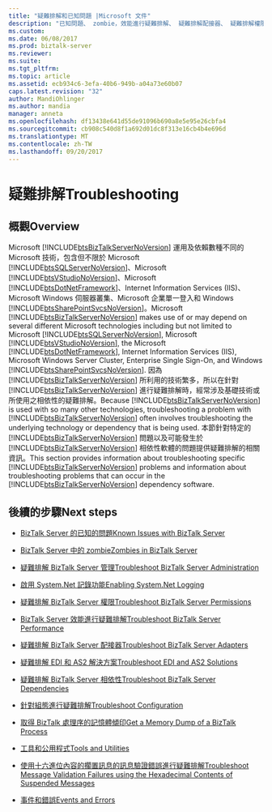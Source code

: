 ```yaml
---
title: "疑難排解和已知問題 |Microsoft 文件"
description: "已知問題、 zombie，效能進行疑難排解、 疑難排解配接器、 疑難排解權限、 EDI 和 AS2 和多個 BizTalk Server 中的疑難排解"
ms.custom: 
ms.date: 06/08/2017
ms.prod: biztalk-server
ms.reviewer: 
ms.suite: 
ms.tgt_pltfrm: 
ms.topic: article
ms.assetid: ecb934c6-3efa-40b6-949b-a04a73e60b07
caps.latest.revision: "32"
author: MandiOhlinger
ms.author: mandia
manager: anneta
ms.openlocfilehash: df13438e641d55de91096b690a8e5e95e26cbfa4
ms.sourcegitcommit: cb908c540d8f1a692d01dc8f313e16cb4b4e696d
ms.translationtype: MT
ms.contentlocale: zh-TW
ms.lasthandoff: 09/20/2017
---
```

# <a name="troubleshooting"></a><span data-ttu-id="3cec0-103">疑難排解</span><span class="sxs-lookup"><span data-stu-id="3cec0-103">Troubleshooting</span></span>

## <a name="overview"></a><span data-ttu-id="3cec0-104">概觀</span><span class="sxs-lookup"><span data-stu-id="3cec0-104">Overview</span></span>
<span data-ttu-id="3cec0-105">Microsoft [!INCLUDE[btsBizTalkServerNoVersion](../includes/btsbiztalkservernoversion-md.md)] 運用及依賴數種不同的 Microsoft 技術，包含但不限於 Microsoft [!INCLUDE[btsSQLServerNoVersion](../includes/btssqlservernoversion-md.md)]、Microsoft [!INCLUDE[btsVStudioNoVersion](../includes/btsvstudionoversion-md.md)]、Microsoft [!INCLUDE[btsDotNetFramework](../includes/btsdotnetframework-md.md)]、Internet Information Services (IIS)、Microsoft Windows 伺服器叢集、Microsoft 企業單一登入和 Windows [!INCLUDE[btsSharePointSvcsNoVersion](../includes/btssharepointsvcsnoversion-md.md)]。</span><span class="sxs-lookup"><span data-stu-id="3cec0-105">Microsoft [!INCLUDE[btsBizTalkServerNoVersion](../includes/btsbiztalkservernoversion-md.md)] makes use of or may depend on several different Microsoft technologies including but not limited to Microsoft [!INCLUDE[btsSQLServerNoVersion](../includes/btssqlservernoversion-md.md)], Microsoft [!INCLUDE[btsVStudioNoVersion](../includes/btsvstudionoversion-md.md)], the Microsoft [!INCLUDE[btsDotNetFramework](../includes/btsdotnetframework-md.md)], Internet Information Services (IIS), Microsoft Windows Server Cluster, Enterprise Single Sign-On, and Windows [!INCLUDE[btsSharePointSvcsNoVersion](../includes/btssharepointsvcsnoversion-md.md)].</span></span> <span data-ttu-id="3cec0-106">因為 [!INCLUDE[btsBizTalkServerNoVersion](../includes/btsbiztalkservernoversion-md.md)] 所利用的技術繁多，所以在針對 [!INCLUDE[btsBizTalkServerNoVersion](../includes/btsbiztalkservernoversion-md.md)] 進行疑難排解時，經常涉及基礎技術或所使用之相依性的疑難排解。</span><span class="sxs-lookup"><span data-stu-id="3cec0-106">Because [!INCLUDE[btsBizTalkServerNoVersion](../includes/btsbiztalkservernoversion-md.md)] is used with so many other technologies, troubleshooting a problem with [!INCLUDE[btsBizTalkServerNoVersion](../includes/btsbiztalkservernoversion-md.md)] often involves troubleshooting the underlying technology or dependency that is being used.</span></span> <span data-ttu-id="3cec0-107">本節針對特定的 [!INCLUDE[btsBizTalkServerNoVersion](../includes/btsbiztalkservernoversion-md.md)] 問題以及可能發生於 [!INCLUDE[btsBizTalkServerNoVersion](../includes/btsbiztalkservernoversion-md.md)] 相依性軟體的問題提供疑難排解的相關資訊。</span><span class="sxs-lookup"><span data-stu-id="3cec0-107">This section provides information about troubleshooting specific [!INCLUDE[btsBizTalkServerNoVersion](../includes/btsbiztalkservernoversion-md.md)] problems and information about troubleshooting problems that can occur in the [!INCLUDE[btsBizTalkServerNoVersion](../includes/btsbiztalkservernoversion-md.md)] dependency software.</span></span>  
  
## <a name="next-steps"></a><span data-ttu-id="3cec0-108">後續的步驟</span><span class="sxs-lookup"><span data-stu-id="3cec0-108">Next steps</span></span> 
  
-   [<span data-ttu-id="3cec0-109">BizTalk Server 的已知的問題</span><span class="sxs-lookup"><span data-stu-id="3cec0-109">Known Issues with BizTalk Server</span></span>](../core/known-issues-with-biztalk-server.md)  

-   [<span data-ttu-id="3cec0-110">BizTalk Server 中的 zombie</span><span class="sxs-lookup"><span data-stu-id="3cec0-110">Zombies in BizTalk Server</span></span>](zombies-in-biztalk-server.md)
  
-   [<span data-ttu-id="3cec0-111">疑難排解 BizTalk Server 管理</span><span class="sxs-lookup"><span data-stu-id="3cec0-111">Troubleshoot BizTalk Server Administration</span></span>](../core/troubleshooting-biztalk-server-administration.md)  
  
-   [<span data-ttu-id="3cec0-112">啟用 System.Net 記錄功能</span><span class="sxs-lookup"><span data-stu-id="3cec0-112">Enabling System.Net Logging</span></span>](../core/enabling-system-net-logging.md)  
  
-   [<span data-ttu-id="3cec0-113">疑難排解 BizTalk Server 權限</span><span class="sxs-lookup"><span data-stu-id="3cec0-113">Troubleshoot BizTalk Server Permissions</span></span>](../core/troubleshooting-biztalk-server-permissions.md)  
  
-   [<span data-ttu-id="3cec0-114">BizTalk Server 效能進行疑難排解</span><span class="sxs-lookup"><span data-stu-id="3cec0-114">Troubleshoot BizTalk Server Performance</span></span>](../core/troubleshooting-biztalk-server-performance.md)  
  
-   [<span data-ttu-id="3cec0-115">疑難排解 BizTalk Server 配接器</span><span class="sxs-lookup"><span data-stu-id="3cec0-115">Troubleshoot BizTalk Server Adapters</span></span>](../core/troubleshooting-biztalk-server-adapters.md)  
  
-   [<span data-ttu-id="3cec0-116">疑難排解 EDI 和 AS2 解決方案</span><span class="sxs-lookup"><span data-stu-id="3cec0-116">Troubleshoot EDI and AS2 Solutions</span></span>](../core/troubleshooting-edi-and-as2-solutions.md)  
  
-   [<span data-ttu-id="3cec0-117">疑難排解 BizTalk Server 相依性</span><span class="sxs-lookup"><span data-stu-id="3cec0-117">Troubleshoot BizTalk Server Dependencies</span></span>](../core/troubleshooting-biztalk-server-dependencies.md)  
  
-   [<span data-ttu-id="3cec0-118">針對組態進行疑難排解</span><span class="sxs-lookup"><span data-stu-id="3cec0-118">Troubleshoot Configuration</span></span>](../core/troubleshooting-configuration.md)  
  
-   [<span data-ttu-id="3cec0-119">取得 BizTalk 處理序的記憶體傾印</span><span class="sxs-lookup"><span data-stu-id="3cec0-119">Get a Memory Dump of a BizTalk Process</span></span>](../core/how-to-capture-a-memory-dump-of-a-biztalk-process.md)  
  
-   [<span data-ttu-id="3cec0-120">工具和公用程式</span><span class="sxs-lookup"><span data-stu-id="3cec0-120">Tools and Utilities</span></span>](../core/tools-and-utilities-to-use-for-troubleshooting.md)  
  
-   [<span data-ttu-id="3cec0-121">使用十六進位內容的擱置訊息的訊息驗證錯誤進行疑難排解</span><span class="sxs-lookup"><span data-stu-id="3cec0-121">Troubleshoot Message Validation Failures using the Hexadecimal Contents of Suspended Messages</span></span>](../core/troubleshoot-message-validation-failures-using-the-hexadecimal-contents.md)

- [<span data-ttu-id="3cec0-122">事件和錯誤</span><span class="sxs-lookup"><span data-stu-id="3cec0-122">Events and Errors</span></span>](events-and-errors2.md)